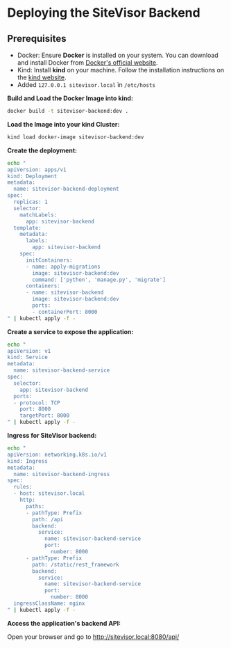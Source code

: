 # Deploying the SiteVisor Backend

## Prerequisites
- Docker: Ensure **Docker** is installed on your system. You can download and install Docker from [Docker's official website](https://www.docker.com/get-started/).
- Kind: Install **kind** on your machine. Follow the installation instructions on the [kind website](https://kind.sigs.k8s.io/docs/user/quick-start/#installation).
- Added `127.0.0.1 sitevisor.local` ìn `/etc/hosts`

**Build and Load the Docker Image into kind:**
```bash
docker build -t sitevisor-backend:dev .
```

**Load the Image into your kind Cluster:**
```bash
kind load docker-image sitevisor-backend:dev
```

**Create the deployment:**
```bash
echo "
apiVersion: apps/v1
kind: Deployment
metadata:
  name: sitevisor-backend-deployment
spec:
  replicas: 1
  selector:
    matchLabels:
      app: sitevisor-backend
  template:
    metadata:
      labels:
        app: sitevisor-backend
    spec:
      initContainers:
      - name: apply-migrations
        image: sitevisor-backend:dev
        command: ['python', 'manage.py', 'migrate']
      containers:
      - name: sitevisor-backend
        image: sitevisor-backend:dev
        ports:
        - containerPort: 8000
" | kubectl apply -f -
```

**Create a service to expose the application:**
```bash
echo "
apiVersion: v1
kind: Service
metadata:
  name: sitevisor-backend-service
spec:
  selector:
    app: sitevisor-backend
  ports:
  - protocol: TCP
    port: 8000
    targetPort: 8000
" | kubectl apply -f -
```

**Ingress for SiteVisor backend:**
```bash
echo "
apiVersion: networking.k8s.io/v1
kind: Ingress
metadata:
  name: sitevisor-backend-ingress
spec:
  rules:
  - host: sitevisor.local
    http:
      paths:
      - pathType: Prefix
        path: /api
        backend:
          service:
            name: sitevisor-backend-service
            port:
              number: 8000
      - pathType: Prefix
        path: /static/rest_framework
        backend:
          service:
            name: sitevisor-backend-service
            port:
              number: 8000
  ingressClassName: nginx
" | kubectl apply -f -
```

**Access the application's backend API:**

Open your browser and go to http://sitevisor.local:8080/api/
